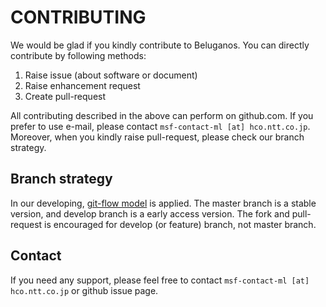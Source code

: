 # CONTRIBUTING

We would be glad if you kindly contribute to Beluganos. You can directly contribute by following methods:

1. Raise issue (about software or document)
1. Raise enhancement request
1. Create pull-request

All contributing described in the above can perform on github.com. If you prefer to use e-mail, please contact `msf-contact-ml [at] hco.ntt.co.jp`. Moreover, when you kindly raise pull-request, please check our branch strategy.

## Branch strategy
In our developing, [git-flow model](http://nvie.com/posts/a-successful-git-branching-model/) is applied. The master branch is a stable version, and develop branch is a early access version. The fork and pull-request is encouraged for develop (or feature) branch, not master branch.

## Contact
If you need any support, please feel free to contact `msf-contact-ml [at] hco.ntt.co.jp` or github issue page.